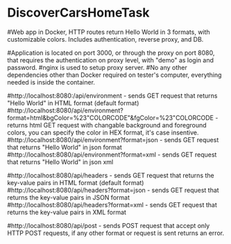 # DiscoverCarsHomeTask
#Web app in Docker, HTTP routes return Hello World in 3 formats, with customizable colors. Includes authentication, reverse proxy, and DB.

#Application is located on port 3000, or through the proxy on port 8080, that requires the authentication on proxy level, with "demo" as login and password.
#nginx is used to setup proxy server.
#No any other dependencies other than Docker required on tester's computer, everything needed is inside the container. 

#http://localhost:8080:/api/environment - sends GET request that returns "Hello World" in HTML format (default format)
#http://localhost:8080/api/environment?format=html&bgColor=%23"COLORCODE"&fgColor=%23"COLORCODE - returns html GET request with changable background and foreground colors, you can specify the color in HEX format, it's case insentive.
#http://localhost:8080/api/environment?format=json - sends GET request that returns "Hello World" in json format
#http://localhost:8080/api/environment?format=xml - sends GET request that returns "Hello World" in json xml

#http://localhost:8080/api/headers - sends GET request that returns the key-value pairs in HTML format (default format)
#http://localhost:8080/api/headers?format=json - sends GET request that returns the key-value pairs in JSON format
#http://localhost:8080/api/headers?format=xml - sends GET request that returns the key-value pairs in XML format

#http://localhost:8080/api/post - sends POST request that accept only HTTP POST requests, if any other format or request is sent returns an error. 
